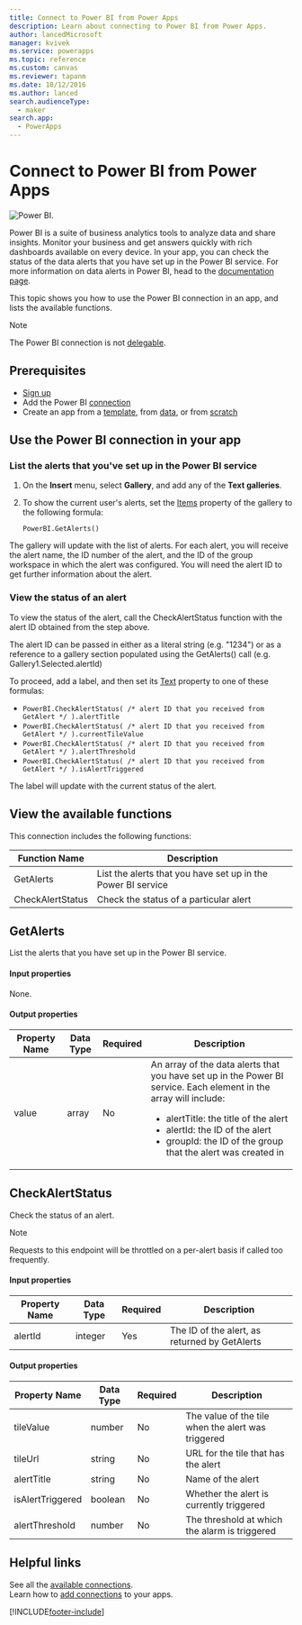 ```yaml
---
title: Connect to Power BI from Power Apps
description: Learn about connecting to Power BI from Power Apps.
author: lancedMicrosoft
manager: kvivek
ms.service: powerapps
ms.topic: reference
ms.custom: canvas
ms.reviewer: tapanm
ms.date: 10/12/2016
ms.author: lanced
search.audienceType: 
  - maker
search.app: 
  - PowerApps
---
```

# Connect to Power BI from Power Apps

![Power BI.](./media/connection-powerbi/powerbiicon.png)

Power BI is a suite of business analytics tools to analyze data and share insights. Monitor your business and get answers quickly with rich dashboards available on every device. In your app, you can check the status of the data alerts that you have set up in the Power BI service. For more information on data alerts in Power BI, head to the [documentation page](/power-bi/service-set-data-alerts).

This topic shows you how to use the Power BI connection in an app, and lists the available functions.

> [!NOTE]
> The Power BI connection is not [delegable](../delegation-overview.md).

## Prerequisites
* [Sign up](https://make.powerapps.com?utm_source=padocs&utm_medium=linkinadoc&utm_campaign=referralsfromdoc)
* Add the Power BI [connection](https://powerapps.microsoft.com/tutorials/add-manage-connections/)
* Create an app from a [template](https://powerapps.microsoft.com/tutorials/get-started-test-drive/), from [data](https://powerapps.microsoft.com/tutorials/get-started-create-from-data/), or from [scratch](https://powerapps.microsoft.com/tutorials/get-started-create-from-blank/)

## Use the Power BI connection in your app
### List the alerts that you've set up in the Power BI service
1. On the **Insert** menu, select **Gallery**, and add any of the **Text galleries**.
2. To show the current user's alerts, set the [Items](../controls/properties-core.md) property of the gallery to the following formula:

   `PowerBI.GetAlerts()`

The gallery will update with the list of alerts. For each alert, you will receive the alert name, the ID number of the alert, and the ID of the group workspace in which the alert was configured. You will need the alert ID to get further information about the alert.

### View the status of an alert
To view the status of the alert, call the CheckAlertStatus function with the alert ID obtained from the step above.

The alert ID can be passed in either as a literal string (e.g. "1234") or as a reference to a gallery section populated using the GetAlerts() call (e.g. Gallery1.Selected.alertId)

To proceed, add a label, and then set its [Text](../controls/properties-core.md) property to one of these formulas:

* `PowerBI.CheckAlertStatus( /* alert ID that you received from GetAlert */ ).alertTitle`
* `PowerBI.CheckAlertStatus( /* alert ID that you received from GetAlert */ ).currentTileValue`
* `PowerBI.CheckAlertStatus( /* alert ID that you received from GetAlert */ ).alertThreshold`
* `PowerBI.CheckAlertStatus( /* alert ID that you received from GetAlert */ ).isAlertTriggered`

The label will update with the current status of the alert.

## View the available functions
This connection includes the following functions:

| Function Name | Description |
| --- | --- |
| GetAlerts |List the alerts that you have set up in the Power BI service |
| CheckAlertStatus |Check the status of a particular alert |

## GetAlerts
List the alerts that you have set up in the Power BI service.

#### Input properties
None.

#### Output properties

| Property Name | Data Type | Required | Description |
| --- | --- | --- | --- |
| value |array |No |An array of the data alerts that you have set up in the Power BI service. Each element in the array will include: <ul><li>alertTitle: the title of the alert</li><li>alertId: the ID of the alert</li><li>groupId: the ID of the group that the alert was created in</li></ul> |

## CheckAlertStatus
Check the status of an alert.

> [!NOTE]
> Requests to this endpoint will be throttled on a per-alert basis if called too frequently.

#### Input properties

| Property Name | Data Type | Required | Description |
| --- | --- | --- | --- |
| alertId |integer |Yes |The ID of the alert, as returned by GetAlerts |

#### Output properties

| Property Name | Data Type | Required | Description |
| --- | --- | --- | --- |
| tileValue |number |No |The value of the tile when the alert was triggered |
| tileUrl |string |No |URL for the tile that has the alert |
| alertTitle |string |No |Name of the alert |
| isAlertTriggered |boolean |No |Whether the alert is currently triggered |
| alertThreshold |number |No |The threshold at which the alarm is triggered |

## Helpful links
See all the [available connections](../connections-list.md).  
Learn how to [add connections](../add-manage-connections.md) to your apps.



[!INCLUDE[footer-include](../../../includes/footer-banner.md)]